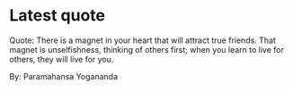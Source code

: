 # Latest quote 

Quote: There is a magnet in your heart that will attract true friends. That magnet is unselfishness, thinking of others first; when you learn to live for others, they will live for you. 

By: Paramahansa Yogananda